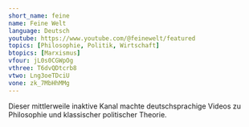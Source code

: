 ```yaml
---
short_name: feine
name: Feine Welt
language: Deutsch
youtube: https://www.youtube.com/@feinewelt/featured 
topics: [Philosophie, Politik, Wirtschaft]
btopics: [Marxismus]
vfour: jL0s0CGWpOg
vthree: T6dvQDtcrb8
vtwo: Lng3oeTDciU
vone: zk_7MbHhMMg
---
```

Dieser mittlerweile inaktive Kanal machte deutschsprachige Videos zu Philosophie und klassischer politischer Theorie.
